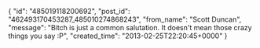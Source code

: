 {
   "id": "485019118200692",
   "post_id": "462493170453287_485010274868243",
   "from_name": "Scott Duncan",
   "message": "Bitch is just a common salutation. It doesn't mean those crazy things you say :P",
   "created_time": "2013-02-25T22:20:45+0000"
 }
